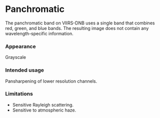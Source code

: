 # Panchromatic

The panchromatic band on VIIRS-DNB uses a single band that combines red, green, and blue bands.
The resulting image does not contain any wavelength-specific information.

### Appearance

Grayscale

### Intended usage

Pansharpening of lower resolution channels.

### Limitations

* Sensitive Rayleigh scattering.
* Sensitive to atmospheric haze.